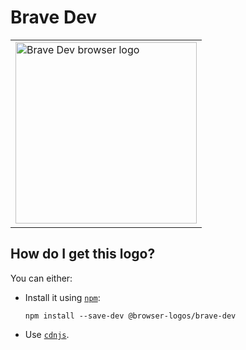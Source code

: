 # Brave Dev

<table>
    <tr height=300>
        <td>
            <a href="https://github.com/alrra/browser-logos/tree/f13646d97004fa07886c98e45bd8b6dae49d7c55/src/brave-dev">
                <img width=290 src="https://raw.githubusercontent.com/alrra/browser-logos/f13646d97004fa07886c98e45bd8b6dae49d7c55/src/brave-dev/brave-dev.svg?sanitize=true" alt="Brave Dev browser logo">
            </a>
        </td>
    </tr>
</table>

## How do I get this logo?

You can either:

* Install it using [`npm`][npm]:

  `npm install --save-dev @browser-logos/brave-dev`

* Use [`cdnjs`][cdnjs].

<!-- Link labels: -->

[cdnjs]: https://cdnjs.com/libraries/browser-logos
[npm]: https://www.npmjs.com/
